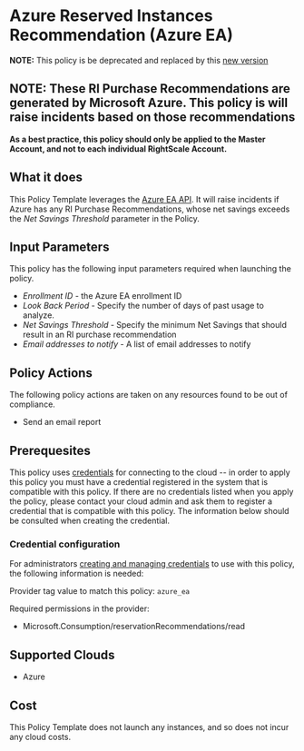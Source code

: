 # Azure Reserved Instances Recommendation (Azure EA)

**NOTE:** This policy is be deprecated and replaced by this [new version](../mca_recommendations)

## NOTE: These RI Purchase Recommendations are generated by Microsoft Azure. This policy is will raise incidents based on those recommendations

**As a best practice, this policy should only be applied to the Master Account, and not to each individual RightScale Account.**

## What it does

This Policy Template leverages the [Azure EA API](https://docs.microsoft.com/en-us/rest/api/billing/enterprise/billing-enterprise-api-reserved-instance-recommendation). It will raise incidents if Azure has any RI Purchase Recommendations, whose net savings exceeds the *Net Savings Threshold* parameter in the Policy.

## Input Parameters

This policy has the following input parameters required when launching the policy.

- *Enrollment ID* - the Azure EA enrollment ID
- *Look Back Period* - Specify the number of days of past usage to analyze.
- *Net Savings Threshold* - Specify the minimum Net Savings that should result in an RI purchase recommendation
- *Email addresses to notify* - A list of email addresses to notify

## Policy Actions

The following policy actions are taken on any resources found to be out of compliance.

- Send an email report

## Prerequesites

This policy uses [credentials](https://docs.rightscale.com/policies/users/guides/credential_management.html)
for connecting to the cloud -- in order to apply this policy you must have a credential registered in the system that is compatible with this policy. If there are no
credentials listed when you apply the policy, please contact your cloud admin and ask them to register a credential that is compatible with this policy. The information below should be consulted when creating the credential.

### Credential configuration

For administrators [creating and managing credentials](https://docs.rightscale.com/policies/users/guides/credential_management.html) to use with this policy, the following information is needed:

Provider tag value to match this policy: `azure_ea`

Required permissions in the provider:

- Microsoft.Consumption/reservationRecommendations/read

## Supported Clouds

- Azure

## Cost

This Policy Template does not launch any instances, and so does not incur any cloud costs.

